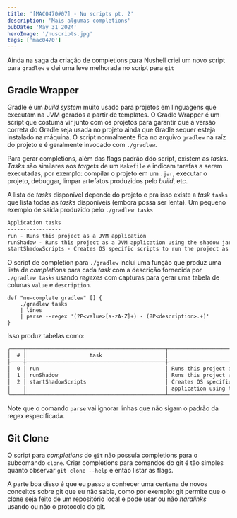 ```yaml
---
title: '[MAC0470#07] - Nu scripts pt. 2'
description: 'Mais algumas completions'
pubDate: 'May 31 2024'
heroImage: '/nuscripts.jpg'
tags: ['mac0470']
---
```


Ainda na saga da criação de completions para Nushell criei um novo script para `gradlew` e dei uma leve melhorada no script para `git`

## Gradle Wrapper

Gradle é um _build system_ muito usado para projetos em linguagens que executam na JVM gerados a partir de templates. O Gradle Wrapper é um script que costuma vir junto com os projetos para garantir que a versão correta do Gradle seja usada no projeto ainda que Gradle sequer esteja instalado na máquina. O script normalmente fica no arquivo `gradlew` na raíz do projeto e é geralmente invocado com `./gradlew`.

Para gerar completions, além das flags padrão ddo script, existem as _tasks_. _Tasks_ são similares aos _targets_ de um `Makefile` e indicam tarefas a serem executadas, por exemplo: compilar o projeto em um `.jar`, executar o projeto, debuggar, limpar artefatos produzidos pelo _build_, etc.

A lista de _tasks_ disponível depende do projeto e pra isso existe a _task_ `tasks` que lista todas as _tasks_ disponíveis (embora possa ser lenta). Um pequeno exemplo de saída produzido pelo `./gradlew tasks`

```txt
Application tasks
-----------------
run - Runs this project as a JVM application
runShadow - Runs this project as a JVM application using the shadow jar
startShadowScripts - Creates OS specific scripts to run the project as a JVM application using the shadow jar
```

O script de completion para `./gradlew` inclui uma função que produz uma lista de _completions_ para cada _task_ com a descrição fornecida por `./gradlew tasks` usando _regexes_ com capturas para gerar uma tabela de colunas `value` e `description`.

```nu
def "nu-complete gradlew" [] {
    ./gradlew tasks
    | lines
    | parse --regex '(?P<value>[a-zA-Z]+) - (?P<description>.+)'
}
```

Isso produz tabelas como:

```txt
╭────┬────────────────────────────────────────────┬────────────────────────────────────────────────────────────────────╮
│  # │                    task                    │                            description                             │
├────┼────────────────────────────────────────────┼────────────────────────────────────────────────────────────────────┤
│  0 │ run                                        │ Runs this project as a JVM application                             │
│  1 │ runShadow                                  │ Runs this project as a JVM application using the shadow jar        │
│  2 │ startShadowScripts                         │ Creates OS specific scripts to run the project as a JVM            │
│    │                                            │ application using the shadow jar                                   │
╰────┴────────────────────────────────────────────┴────────────────────────────────────────────────────────────────────╯
```

Note que o comando `parse` vai ignorar linhas que não sigam o padrão da regex especificada.

## Git Clone

O script para _completions_ do `git` não possuía completions para o subcomando `clone`. Criar completions para comandos do git é tão simples quanto observar `git clone --help` e então listar as flags.

A parte boa disso é que eu passo a conhecer uma centena de novos conceitos sobre git que eu não sabia, como por exemplo: git permite que o clone seja feito de um repositório local e pode usar ou não _hardlinks_ usando ou não o protocolo do git.

